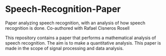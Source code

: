 # Speech-Recognition-Paper
Paper analyzing speech recognition, with an analysis of how speech recognition is done. Co-authored with Rafael Cisneros Rosell

This repository contains a paper that performs a mathematical analysis of speech recognition. The aim is to make a quantitative analysis. This paper is made in the scope of signal processing and data analysis.
